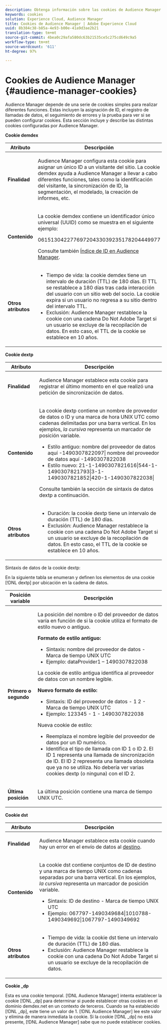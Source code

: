 ```yaml
---
description: Obtenga información sobre las cookies de Audience Manager en Adobe Experience Cloud.
keywords: cookies
solution: Experience Cloud, Audience Manager
title: Cookies de Audience Manager | Adobe Experience Cloud
uuid: 8b384c38-b85a-4e93-b00e-41a9d3ae2b21
translation-type: tm+mt
source-git-commit: 4bea0c29afa580dc63b21535ce5c275cd649c9a5
workflow-type: tm+mt
source-wordcount: '611'
ht-degree: 97%

---
```



# Cookies de Audience Manager {#audience-manager-cookies}

Audience Manager depende de una serie de cookies simples para realizar diferentes funciones. Estas incluyen la asignación de ID, el registro de llamadas de datos, el seguimiento de errores y la prueba para ver si se pueden configurar cookies. Esta sección incluye y describe las distintas cookies configuradas por Audience Manager.

**Cookie demdex**

<table id="table_1CCF7EA2BC9E421F8DEECA5F611E33F6"> 
 <thead> 
  <tr> 
   <th colname="col1" class="entry"> Atributo </th> 
   <th colname="col2" class="entry"> Descripción </th> 
  </tr> 
 </thead>
 <tbody> 
  <tr> 
   <td colname="col1"> <p> <b>Finalidad</b> </p> </td> 
   <td colname="col2"> <p> <span class="keyword"> Audience Manager</span> configura esta cookie para asignar un único ID a un visitante del sitio. La cookie <span class="wintitle">demdex</span> ayuda a <span class="keyword">Audience Manager</span> a llevar a cabo diferentes funciones, tales como la identificación del visitante, la sincronización de ID, la segmentación, el modelado, la creación de informes, etc. </p> </td> 
  </tr> 
  <tr> 
   <td colname="col1"> <p> <b>Contenido</b> </p> </td> 
   <td colname="col2"> <p>La cookie <span class="wintitle">demdex</span> contiene un identificador único universal (UUID) como se muestra en el siguiente ejemplo: </p> <p> <span class="codeph"> 06151304227769720433039235178204449977 </span> </p> <p>Consulte también <a href="https://docs.adobe.com/content/help/es-ES/audience-manager/user-guide/reference/ids-in-aam.html" format="https" scope="external">Índice de ID en Audience Manager</a>. </p> </td> 
  </tr> 
  <tr> 
   <td colname="col1"> <p> <b>Otros atributos</b> </p> </td> 
   <td colname="col2"> <p> 
     <ul id="ul_11291DA87C5045E880034E06C863BCDA"> 
      <li id="li_40C30A06A12449A4A8748621223CA71B">Tiempo de vida: la cookie <span class="wintitle">demdex</span> tiene un intervalo de duración (TTL) de 180 días. El TTL se restablece a 180 días tras cada interacción del usuario con un sitio web del socio. La cookie expira si un usuario no regresa a su sitio dentro del intervalo TTL. </li> 
      <li id="li_A589EDA2198249829207A183872EF1FF">Exclusión: <span class="keyword">Audience Manager</span> restablece la cookie con una cadena <span class="codeph">Do Not Adobe Target</span> si un usuario se excluye de la recopilación de datos. En esto caso, el TTL de la cookie se establece en 10 años. </li> 
     </ul> </p> </td> 
  </tr> 
 </tbody> 
</table>

**Cookie dextp**

<table id="table_7343C9C9ADD24D3FA693ECC76E4A4045"> 
 <thead> 
  <tr> 
   <th colname="col1" class="entry"> Atributo </th> 
   <th colname="col2" class="entry"> Descripción </th> 
  </tr> 
 </thead>
 <tbody> 
  <tr> 
   <td colname="col1"> <p> <b>Finalidad</b> </p> </td> 
   <td colname="col2"> <p> <span class="keyword"> Audience Manager</span> establece esta cookie para registrar el último momento en el que realizó una petición de sincronización de datos. </p> </td> 
  </tr> 
  <tr> 
   <td colname="col1"> <p> <b>Contenido</b> </p> </td> 
   <td colname="col2"> <p>La cookie <span class="wintitle">dextp</span> contiene un nombre de proveedor de datos o ID y una marca de hora UNIX UTC como cadenas delimitadas por una barra vertical. En los ejemplos, <i>la cursiva</i> representa un marcador de posición variable. </p> <p> 
     <ul id="ul_80D0BC3FCF06470991E12712401D784A"> 
      <li id="li_03747A433CEB4756A26CD866E716B89D">Estilo antiguo: <span class="codeph"> <span class="varname"> nombre del proveedor de datos aquí </span>-1490307822097| <span class="varname"> nombre del proveedor de datos aquí </span>-1490307822038 </span> </li> 
      <li id="li_79E7000E82DB4ADA9E9887B017343B2D">Estilo nuevo: <span class="codeph">21-1-1490307821616|544-1-1490307821793|3-1-1490307821852|420-1-1490307822038| </span> </li> 
     </ul> </p> <p>Consulte también la sección de sintaxis de datos dextp a continuación. </p> </td> 
  </tr> 
  <tr> 
   <td colname="col1"> <p> <b>Otros atributos</b> </p> </td> 
   <td colname="col2"> <p> 
     <ul id="ul_4922AC2CD55D4C888A6FBEB22F8B889B"> 
      <li id="li_91A68C44E53840379C2ACDED25468735">Duración: la cookie <span class="wintitle">dextp</span> tiene un intervalo de duración (TTL) de 180 días. </li> 
      <li id="li_6B8C674EFAAC4DABA0A640CF29247F99">Exclusión: <span class="keyword">Audience Manager</span> restablece la cookie con una cadena <span class="codeph">Do Not Adobe Target</span> si un usuario se excluye de la recopilación de datos. En esto caso, el TTL de la cookie se establece en 10 años. </li> 
     </ul> </p> </td> 
  </tr> 
 </tbody> 
</table>

Sintaxis de datos de la cookie dextp:

En la siguiente tabla se enumeran y definen los elementos de una cookie [!DNL dextp] por ubicación en la cadena de datos.

<table id="table_BE00604B97F24F5A94AA4F566063D785"> 
 <thead> 
  <tr> 
   <th colname="col1" class="entry"> Posición variable </th> 
   <th colname="col2" class="entry"> Descripción </th> 
  </tr> 
 </thead>
 <tbody> 
  <tr> 
   <td colname="col1"> <p> <b>Primero o segundo</b> </p> </td> 
   <td colname="col2"> <p>La posición del nombre o ID del proveedor de datos varía en función de si la cookie utiliza el formato de estilo nuevo o antiguo. </p> <p> <b>Formato de estilo antiguo:</b> </p> <p> 
     <ul id="ul_5BFBF40E3FE849CA859030F2D070FDF6"> 
      <li id="li_E8F4DC0CB15B472ABE9892B3A61D7F77">Sintaxis: <span class="codeph"><span class="varname"> nombre del proveedor de datos </span> - <span class="varname"> Marca de tiempo UNIX UTC </span> </span> </li> 
      <li id="li_7CD8B101156140F49EA97B18E9591402">Ejemplo: <span class="codeph">dataProvider1 – 1490307822038 </span> </li> 
     </ul> </p> <p>La cookie de estilo antigua identifica al proveedor de datos con un nombre legible. </p> <p> <b>Nuevo formato de estilo:</b> </p> <p> 
     <ul id="ul_AC6225CA781746148C125F21DFED1ED9"> 
      <li id="li_29C4B52E398B4EA28944980A15B05A57">Sintaxis: <span class="codeph"><span class="varname"> ID del proveedor de datos </span> - 1 2 - <span class="varname"> Marca de tiempo UNIX UTC </span> </span> </li> 
      <li id="li_3BF30CA5FED242DF96E0B54AFC64B06F">Ejemplo: <span class="codeph"> 123345 - 1 - 1490307822038 </span> </li> 
     </ul> </p> <p>Nueva cookie de estilo: </p> <p> 
     <ul id="ul_F05A91A455FA44C7A71186C0C9E31630"> 
      <li id="li_A8C9638173684359BABC4207845A4F48">Reemplaza el nombre legible del proveedor de datos por un ID numérico. </li> 
      <li id="li_28F1E2DB24904E53BE9718AD788CE61E">Identifica el tipo de llamada con ID 1 o ID 2. El ID 1 representa una llamada de sincronización de ID. El ID 2 representa una llamada obsoleta que ya no se utiliza. No debería ver varias cookies dextp (o ninguna) con el ID 2. </li> 
     </ul> </p> </td> 
  </tr> 
  <tr> 
   <td colname="col1"> <p> <b>Última posición</b> </p> </td> 
   <td colname="col2"> <p>La última posición contiene una marca de tiempo UNIX UTC. </p> </td> 
  </tr> 
 </tbody> 
</table>

**Cookie dst**

<table id="table_83AE9B6350C6408BAECD9FCF33022B98"> 
 <thead> 
  <tr> 
   <th colname="col1" class="entry"> Atributo </th> 
   <th colname="col2" class="entry"> Descripción </th> 
  </tr> 
 </thead>
 <tbody> 
  <tr> 
   <td colname="col1"> <p> <b>Finalidad</b> </p> </td> 
   <td colname="col2"> <p> <span class="keyword"> Audience Manager</span> establece esta cookie cuando hay un error en el envío de datos al <a href="https://docs.adobe.com/content/help/es-ES/audience-manager/user-guide/features/destinations/destinations.html#purposes" format="https" scope="external">destino</a>. </p> </td> 
  </tr> 
  <tr> 
   <td colname="col1"> <p> <b>Contenido</b> </p> </td> 
   <td colname="col2"> <p> La cookie <span class="wintitle">dst</span> contiene conjuntos de ID de destino y una marca de tiempo UNIX como cadenas separadas por una barra vertical. En los ejemplos, <i>la cursiva</i> representa un marcador de posición variable. </p> <p> 
     <ul id="ul_CE98076A02DA413486C1D341E9806889"> 
      <li id="li_850209D956644749B98C7A208C825C15">Sintaxis: <span class="codeph"> <span class="varname"> ID de destino </span> - <span class="varname"> Marca de tiempo UNIX UTC </span> </span> </li> 
      <li id="li_4A22152C70844733982230EBF7B9EB78">Ejemplo: <span class="codeph">067797-1490349684|1010788-1490349692|1067797-1490349692 </span> </li> 
     </ul> </p> </td> 
  </tr> 
  <tr> 
   <td colname="col1"> <p> <b>Otros atributos</b> </p> </td> 
   <td colname="col2"> <p> 
     <ul id="ul_5D13DD701B484B51BF2808A69A919106"> 
      <li id="li_4E665114C63246FBA32A4E19984D2693">Tiempo de vida: la cookie <span class="wintitle">dst</span> tiene un intervalo de duración (TTL) de 180 días. </li> 
      <li id="li_A682B566704F43D2AB72487EFF212474">Exclusión: <span class="keyword">Audience Manager</span> restablece la cookie con una cadena <span class="codeph">Do Not Adobe Target</span> si un usuario se excluye de la recopilación de datos. </li> 
     </ul> </p> </td> 
  </tr> 
 </tbody> 
</table>

**Cookie _dp**

Esta es una cookie temporal. [!DNL Audience Manager] intenta establecer la cookie [!DNL _dp] para determinar si puede establecer otras cookies en el dominio demdex.net en un contexto de terceros. Cuando se ha establecido [!DNL _dp], este tiene un valor de 1. [!DNL Audience Manager] lee este valor y elimina de manera inmediata la cookie. Si la cookie [!DNL _dp] no está presente, [!DNL Audience Manager] sabe que no puede establecer cookies.
